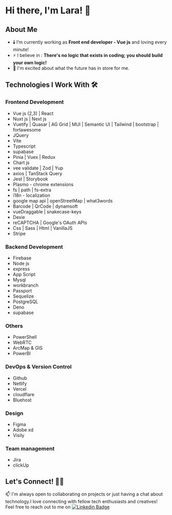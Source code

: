 # Hi there, I'm Lara! 👋



## About Me 
- 🕯️ I’m currently working as  **Front end developer - Vue js** and loving every minute!
- ⚡ I believe in : **There's no logic that exists in coding; you should build your own logic!**
- 🌱️ I'm excited about what the future has in store for me.

## Technologies I Work With 🛠

### Frontend Development
- Vue js (2,3)  | React 
- Nuxt js |  Next js
- Vuetify | Quasar | AG Grid | MUI | Semantic UI | Tailwind | bootstrap | fortawesome
- JQuery
- Vite
- Typescript 
- supabase 
- Pinia | Vuex | Redux
- Chart js 
- vee validate |  Zod | Yup 
- axios | TanStack Query
- Jest |  Storybook
- Plasmo - chrome extensions
- fs | path | fs-extra
- i18n - localization
- google map api | openStreetMap | what3words 
- Barcode | QrCode | dynamsoft
- vueDraggable | snakecase-keys 
- Dexie
- reCAPTCHA  | Google's OAuth APIs
- Css | Sass | Html | VanillaJS
- Stripe

### Backend Development
- Firebase 
- Node js
- express 
- App Script 
- Mysql 
- workbranch 
- Passport 
- Sequelize
- PostgreSQL
- Deno
- supabase 

### Others
- PowerShell
- WebRTC
- ArcMap & GIS
- PowerBI


### DevOps & Version Control
- Github
- Netlify
- Vercel
- cloudflare
- Bluehost

### Design
- Figma
- Adobe xd
- Visily

### Team management
- Jira
- clickUp

## Let's Connect! 🚀🎈
 📫 I'm always open to collaborating on projects or just having a chat about technology.I love connecting with fellow tech enthusiasts and creatives!
 Feel free to reach out to me on [![Linkedin Badge](https://img.shields.io/badge/-geshben-blue?style=flat-square&logo=Linkedin&logoColor=white&link=geshben)](https://www.linkedin.com/in/geshben/)





